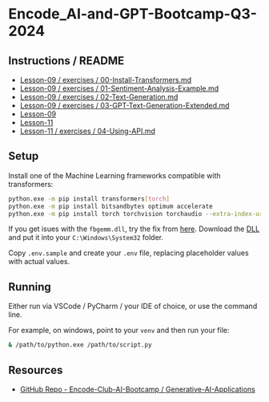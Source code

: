 # Encode_AI-and-GPT-Bootcamp-Q3-2024


## Instructions / README
* [Lesson-09 / exercises / 00-Install-Transformers.md](https://github.com/Encode-Club-AI-Bootcamp/Generative-AI-Applications/blob/main/Lesson-09/exercises/00-Install-Transformers.md)
* [Lesson-09 / exercises / 01-Sentiment-Analysis-Example.md](https://github.com/Encode-Club-AI-Bootcamp/Generative-AI-Applications/blob/main/Lesson-09/exercises/01-Sentiment-Analysis-Example.md)
* [Lesson-09 / exercises / 02-Text-Generation.md](https://github.com/Encode-Club-AI-Bootcamp/Generative-AI-Applications/blob/main/Lesson-09/exercises/02-Text-Generation.md)
* [Lesson-09 / exercises / 03-GPT-Text-Generation-Extended.md](https://github.com/Encode-Club-AI-Bootcamp/Generative-AI-Applications/blob/main/Lesson-09/exercises/03-GPT-Text-Generation-Extended.md)
* [Lesson-09](https://github.com/Encode-Club-AI-Bootcamp/Generative-AI-Applications/tree/main/Lesson-09)
* [Lesson-11](https://github.com/Encode-Club-AI-Bootcamp/Generative-AI-Applications/tree/main/Lesson-11)
* [Lesson-11 / exercises / 04-Using-API.md](https://github.com/Encode-Club-AI-Bootcamp/Generative-AI-Applications/tree/main/Lesson-11/exercises/04-Using-API.md)

## Setup

Install one of the Machine Learning frameworks compatible with transformers:

```bash
python.exe -m pip install transformers[torch]
python.exe -m pip install bitsandbytes optimum accelerate
python.exe -m pip install torch torchvision torchaudio --extra-index-url https://download.pytorch.org/whl/cu124
```

If you get isues with the `fbgemm.dll`, try the fix from [here](https://discuss.pytorch.org/t/failed-to-import-pytorch-fbgemm-dll-or-one-of-its-dependencies-is-missing/201969/13).
Download the [DLL](https://www.dllme.com/dll/files/libomp140_x86_64/00637fe34a6043031c9ae4c6cf0a891d/download) and put it into your `C:\Windows\System32` folder.

Copy `.env.sample` and create your `.env` file, replacing placeholder values with actual values.

## Running
Either run via VSCode / PyCharm / your IDE of choice, or use the command line.

For example, on windows, point to your `venv` and then run your file:

```bash
& /path/to/python.exe /path/to/script.py
```

## Resources
* [GitHub Repo - Encode-Club-AI-Bootcamp / Generative-AI-Applications](https://github.com/Encode-Club-AI-Bootcamp/Generative-AI-Applications)